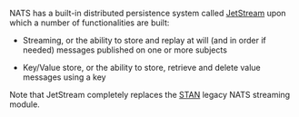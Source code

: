 NATS has a built-in distributed persistence system called [JetStream](/jetstream/jetstream.md) upon which a number of functionalities are built:

* Streaming, or the ability to store and replay at will (and in order if needed) messages published on one or more subjects
  
* Key/Value store, or the ability to store, retrieve and delete value messages using a key

Note that JetStream completely replaces the [STAN](/legacy.md) legacy NATS streaming module.